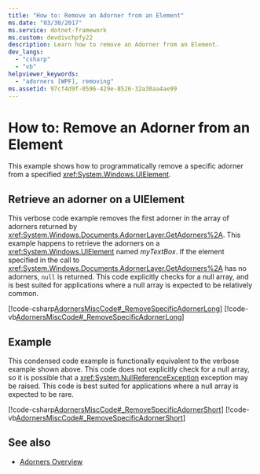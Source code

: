 ```yaml
---
title: "How to: Remove an Adorner from an Element"
ms.date: "03/30/2017"
ms.service: dotnet-framework
ms.custom: devdivchpfy22
description: Learn how to remove an Adorner from an Element.
dev_langs: 
  - "csharp"
  - "vb"
helpviewer_keywords: 
  - "adorners [WPF], removing"
ms.assetid: 97cf4d9f-0596-429e-8526-32a30aa4ae99
---
```

# How to: Remove an Adorner from an Element

This example shows how to programmatically remove a specific adorner from a specified <xref:System.Windows.UIElement>.  
  
## Retrieve an adorner on a UIElement

 This verbose code example removes the first adorner in the array of adorners returned by <xref:System.Windows.Documents.AdornerLayer.GetAdorners%2A>.  This example happens to retrieve the adorners on a <xref:System.Windows.UIElement> named *myTextBox*.  If the element specified in the call to <xref:System.Windows.Documents.AdornerLayer.GetAdorners%2A> has no adorners, `null` is returned.  This code explicitly checks for a null array, and is best suited for applications where a null array is expected to be relatively common.  
  
 [!code-csharp[AdornersMiscCode#_RemoveSpecificAdornerLong](~/samples/snippets/csharp/VS_Snippets_Wpf/AdornersMiscCode/CSharp/Window1.xaml.cs#_removespecificadornerlong)]
 [!code-vb[AdornersMiscCode#_RemoveSpecificAdornerLong](~/samples/snippets/visualbasic/VS_Snippets_Wpf/AdornersMiscCode/visualbasic/window1.xaml.vb#_removespecificadornerlong)]  
  
## Example  

 This condensed code example is functionally equivalent to the verbose example shown above. This code does not explicitly check for a null array, so it is possible that a <xref:System.NullReferenceException> exception may be raised.  This code is best suited for applications where a null array is expected to be rare.  
  
 [!code-csharp[AdornersMiscCode#_RemoveSpecificAdornerShort](~/samples/snippets/csharp/VS_Snippets_Wpf/AdornersMiscCode/CSharp/Window1.xaml.cs#_removespecificadornershort)]
 [!code-vb[AdornersMiscCode#_RemoveSpecificAdornerShort](~/samples/snippets/visualbasic/VS_Snippets_Wpf/AdornersMiscCode/visualbasic/window1.xaml.vb#_removespecificadornershort)]  
  
## See also

- [Adorners Overview](adorners-overview.md)
